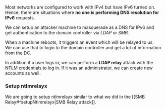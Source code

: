 
Most networks are configured to work with IPv4 but have IPv6 turned on. Hence, there are situations where **no one is performing DNS resolution for IPv6** requests.

We can setup an attacker machine to masquerade as a DNS for IPv6 and get authentication to the domain controller via *LDAP* or *SMB*.

When a machine reboots, it triggers an event which will be relayed to us. We can use that to login to the domain controller and get a lot of information from the DC.

In addition if a user logs in, we can perform a **LDAP relay** attack with the NTLM credentials to log in. If it was an administrator, we can create new accounts as well.

### Setup ntlmrelayx

We are going to setup ntlmrelayx similar to what we did in the [[SMB Relay#^setupNtlmrelayx|SMB Relay attack]]. 